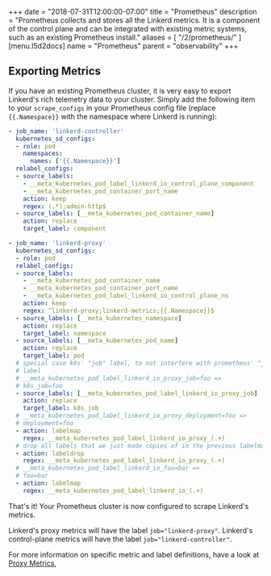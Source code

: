 +++
date = "2018-07-31T12:00:00-07:00"
title = "Prometheus"
description = "Prometheus collects and stores all the Linkerd metrics. It is a component of the control plane and can be integrated with existing metric systems, such as an existing Prometheus install."
aliases = [
  "/2/prometheus/"
]
[menu.l5d2docs]
  name = "Prometheus"
  parent = "observability"
+++

## Exporting Metrics

If you have an existing Prometheus cluster, it is very easy to export Linkerd's
rich telemetry data to your cluster.  Simply add the following item to your
`scrape_configs` in your Prometheus config file (replace `{{.Namespace}}` with
the namespace where Linkerd is running):

```yaml
- job_name: 'linkerd-controller'
  kubernetes_sd_configs:
  - role: pod
    namespaces:
      names: ['{{.Namespace}}']
  relabel_configs:
  - source_labels:
    - __meta_kubernetes_pod_label_linkerd_io_control_plane_component
    - __meta_kubernetes_pod_container_port_name
    action: keep
    regex: (.*);admin-http$
  - source_labels: [__meta_kubernetes_pod_container_name]
    action: replace
    target_label: component

- job_name: 'linkerd-proxy'
  kubernetes_sd_configs:
  - role: pod
  relabel_configs:
  - source_labels:
    - __meta_kubernetes_pod_container_name
    - __meta_kubernetes_pod_container_port_name
    - __meta_kubernetes_pod_label_linkerd_io_control_plane_ns
    action: keep
    regex: ^linkerd-proxy;linkerd-metrics;{{.Namespace}}$
  - source_labels: [__meta_kubernetes_namespace]
    action: replace
    target_label: namespace
  - source_labels: [__meta_kubernetes_pod_name]
    action: replace
    target_label: pod
  # special case k8s' "job" label, to not interfere with prometheus' "job"
  # label
  # __meta_kubernetes_pod_label_linkerd_io_proxy_job=foo =>
  # k8s_job=foo
  - source_labels: [__meta_kubernetes_pod_label_linkerd_io_proxy_job]
    action: replace
    target_label: k8s_job
  # __meta_kubernetes_pod_label_linkerd_io_proxy_deployment=foo =>
  # deployment=foo
  - action: labelmap
    regex: __meta_kubernetes_pod_label_linkerd_io_proxy_(.+)
  # drop all labels that we just made copies of in the previous labelmap
  - action: labeldrop
    regex: __meta_kubernetes_pod_label_linkerd_io_proxy_(.+)
  # __meta_kubernetes_pod_label_linkerd_io_foo=bar =>
  # foo=bar
  - action: labelmap
    regex: __meta_kubernetes_pod_label_linkerd_io_(.+)
```

That's it!  Your Prometheus cluster is now configured to scrape Linkerd's
metrics.

Linkerd's proxy metrics will have the label `job="linkerd-proxy"`.  Linkerd's
control-plane metrics will have the label `job="linkerd-controller"`.

For more information on specific metric and label definitions, have a look at
[Proxy Metrics](/proxy-metrics),

